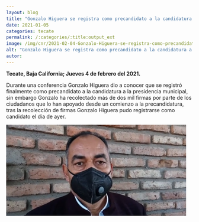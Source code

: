 ```yaml
---
layout: blog
title: "Gonzalo Higuera se registra como precandidato a la candidatura a la presidencia municipal"
date: 2021-01-05
categories: tecate
permalink: /:categories/:title:output_ext
image: /img/cnr/2021-02-04-Gonzalo-Higuera-se-registra-como-precandidato-a-la-candidatura-a-la-presidencia-municipal.PNG
alt: "Gonzalo Higuera se registra como precandidato a la candidatura a la presidencia municipal"
autor:
---
```


**Tecate, Baja California; Jueves 4 de febrero del 2021.** 

Durante una conferencia Gonzalo Higuera dio a conocer que se registró finalmente como precandidato a la candidatura a la presidencia municipal, sin embargo Gonzalo ha recolectado más de dos mil firmas por parte de los ciudadanos que lo han apoyado desde un comienzo a la precandidatura, tras la recolección de firmas Gonzalo Higuera pudo registrarse como candidato el dia de ayer.

<div id="carouselExampleSlidesOnly" class="carousel slide" data-ride="carousel">
  <div class="carousel-inner">
    <div class="carousel-item active">
       <img class="d-block w-100" src="/img/cnr/2021-02-04-Gonzalo-Higuera-se-registra-como-precandidato-a-la-candidatura-a-la-presidencia-municipal.PNG" loading="lazy"  alt="Gonzalo Higuera se registra como precandidato a la candidatura a la presidencia municipal">
    </div>
  </div>
</div>

